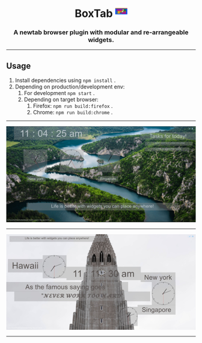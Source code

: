 <h1 align="center">BoxTab <img src="public/icons/favicon-32x32.png"/></h1>
<h3 align="center">A newtab browser plugin with modular and re-arrangeable widgets.</h3>

***

## Usage

1. Install dependencies using `npm install` .
2. Depending on production/development env:
   1. For development `npm start` .
   2. Depending on target browser:
      1. Firefox: `npm run build:firefox` .
      2. Chrome: `npm run build:chrome` .

***

<div align="center"><img src="samples/2022-07-09_11-04.png"/></div>

***

<div align="center"><img src="samples/2022-07-09_11-05.png"/></div>

***
